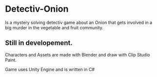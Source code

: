 # Detectiv-Onion

Is a mystery solving detectiv game about an Onion that gets involved in a big murder in the vegetable and fruit community.

<h2>Still in developement.</h2>
<p>Characters and Assets are made with Blender and draw with Clip Studio Paint.</p>
<p>Game uses Unity Engine and is written in C#</p>

